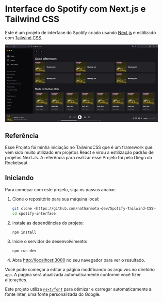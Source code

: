 # Interface do Spotify com Next.js e Tailwind CSS

Este é um projeto de interface do Spotify criado usando [Next.js](https://nextjs.org/) e estilizado com [Tailwind CSS](https://tailwindcss.com/).

![Interface do Spotify](/img1.JPG)

## Referência

Esse Projeto foi minha iniciação no TailwindCSS que é um framework que vem sido muito utilizado em projetos React e virou a estilização padrão de projetos Next.Js. A referência para realizar esse Projeto foi pelo Diego da Rocketseat.

## Iniciando

Para começar com este projeto, siga os passos abaixo:

1. Clone o repositório para sua máquina local:

   ```bash
   git clone <https://github.com/nathanmota-dev/Spotify-Tailwind-CSS>
   cd spotify-interface
   ```

2. Instale as dependências do projeto:

   ```bash
   npm install   
   ```

3. Inicie o servidor de desenvolvimento:

   ```bash
   npm run dev   
   ```

4. Abra [http://localhost:3000](http://localhost:3000) no seu navegador para ver o resultado.

Você pode começar a editar a página modificando os arquivos no diretório `app`. A página será atualizada automaticamente conforme você fizer alterações.

Este projeto utiliza [`next/font`](https://nextjs.org/docs/basic-features/font-optimization) para otimizar e carregar automaticamente a fonte Inter, uma fonte personalizada do Google.